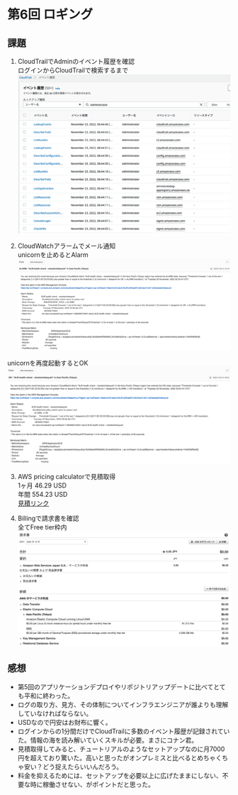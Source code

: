 # 第6回 ロギング
## 課題
1. CloudTrailでAdminのイベント履歴を確認  
ログインからCloudTrailで検索するまで  
![CloudTrail](image/CloudTrail.png)

2. CloudWatchアラームでメール通知  
unicornを止めるとAlarm
![Alarm](image/ClouldWatch%20alarm_Alarm.png)

unicornを再度起動するとOK
![OK](image/CloudWatch%20alarm_OK.png)

3. AWS pricing calculatorで見積取得  
1ヶ月 46.29 USD  
年間 554.23 USD  
[見積リンク](https://calculator.aws/#/estimate?id=edf8d480d355c4f362fa29467cecfb3e2f87df41)  

4. Billingで請求書を確認  
全てFree tier枠内  
![Billing](image/Billing.png)

## 感想
- 第5回のアプリケーションデプロイやリポジトリアップデートに比べてとても平和に終わった。
- ログの取り方、見方、その体制についてインフラエンジニアが誰よりも理解していなければならない。
- USDなので円安はお財布に響く。
- ログインからの1分間だけでCloudTrailに多数のイベント履歴が記録されていた。情報の海を読み解いていくスキルが必要。まさにコナン君。
- 見積取得してみると、チュートリアルのようなセットアップなのに月7000円を超えており驚いた。高いと思ったがオンプレミスと比べるとめちゃくちゃ安い？どう捉えたらいいんだろう。
- 料金を抑えるためには、セットアップを必要以上に広げたままにしない、不要な時に稼働させない、がポイントだと思った。
